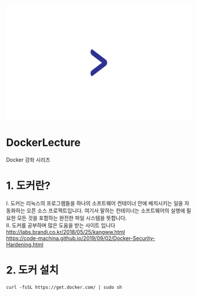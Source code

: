![ex_screenshot](./dockerlecture.png)  

# DockerLecture
Docker 강좌 시리즈  

# 1. 도커란?
I. 도커는 리눅스의 프로그램들을 하나의 소프트웨어 컨테이너 안에 배치시키는 일을 자동화하는 오픈 소스 프로젝트입니다. 여기서 말하는 컨테이너는 소프트웨어의 실행에 필요한 모든 것을 포함하는 완전한 파일 시스템을 뜻합니다.  
II. 도커를 공부하며 많은 도움을 받는 사이트 입니다  
http://labs.brandi.co.kr/2018/05/25/kangww.html  
https://code-machina.github.io/2019/09/02/Docker-Security-Hardening.html  

# 2. 도커 설치
``` curl -fsSL https://get.docker.com/ | sudo sh ```

